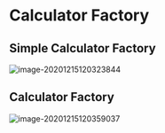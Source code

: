 # Calculator Factory

## Simple Calculator Factory

![image-20201215120323844](https://billc.oss-cn-shanghai.aliyuncs.com/img/2020-12-15-Rzumjw.png)

## Calculator Factory

![image-20201215120359037](https://billc.oss-cn-shanghai.aliyuncs.com/img/2020-12-15-6xHCYJ.png)


